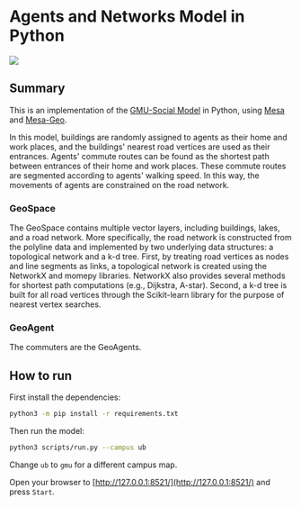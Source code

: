 Agents and Networks Model in Python
==============================

[![](https://img.youtube.com/vi/zIRMNPTBESc/0.jpg)](https://www.youtube.com/watch?v=zIRMNPTBESc)

## Summary

This is an implementation of the [GMU-Social Model](https://github.com/abmgis/abmgis/blob/master/Chapter08-Networks/Models/GMU-Social/README.md) in Python, using [Mesa](https://github.com/projectmesa/mesa) and [Mesa-Geo](https://github.com/Corvince/mesa-geo).

In this model, buildings are randomly assigned to agents as their home and work places, and the buildings' nearest road vertices are used as their entrances. Agents' commute routes can be found as the shortest path between entrances of their home and work places. These commute routes are segmented according to agents' walking speed. In this way, the movements of agents are constrained on the road network.

### GeoSpace

The GeoSpace contains multiple vector layers, including buildings, lakes, and a road network. More specifically, the road network is constructed from the polyline data and implemented by two underlying data structures: a topological network and a k-d tree. First, by treating road vertices as nodes and line segments as links, a topological network is created using the NetworkX and momepy libraries. NetworkX also provides several methods for shortest path computations (e.g., Dijkstra, A-star). Second, a k-d tree is built for all road vertices through the Scikit-learn library for the purpose of nearest vertex searches.

### GeoAgent

The commuters are the GeoAgents.

## How to run

First install the dependencies:

```bash
python3 -m pip install -r requirements.txt
```

Then run the model:

```bash
python3 scripts/run.py --campus ub
```

Change `ub` to `gmu` for a different campus map.

Open your browser to [http://127.0.0.1:8521/](http://127.0.0.1:8521/) and press `Start`.
